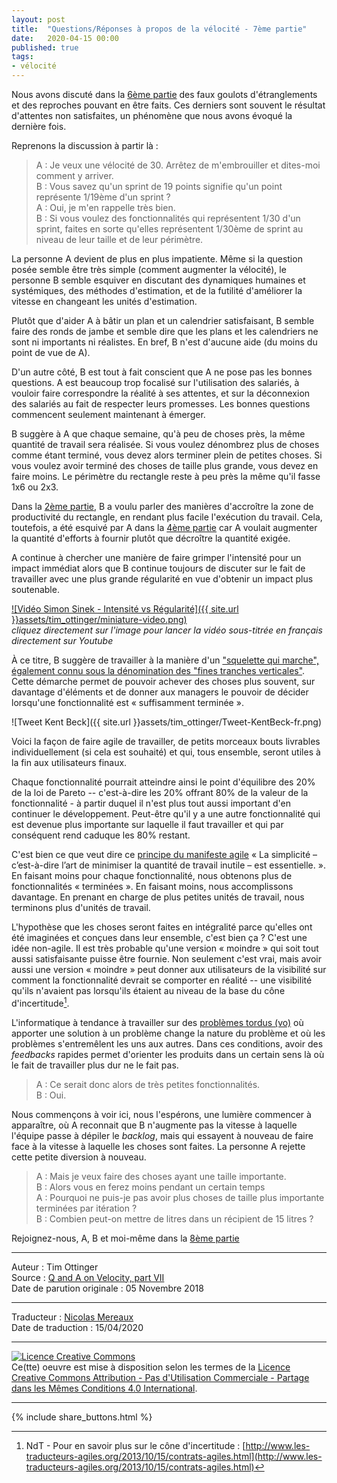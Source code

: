 ```yaml
---
layout: post
title:  "Questions/Réponses à propos de la vélocité - 7ème partie"
date:   2020-04-15 00:00
published: true
tags:
- vélocité
---
```


Nous avons discuté dans la [6ème partie](http://www.les-traducteurs-agiles.org/2020/03/26/questions-reponses-a-propos-de-la-velocite-6eme-partie.html) des faux goulots d'étranglements et des reproches pouvant en être faits. Ces derniers sont souvent le résultat d'attentes non satisfaites, un phénomène que nous avons évoqué la dernière fois.

Reprenons la discussion à partir là :

> A : Je veux une vélocité de 30. Arrêtez de m'embrouiller et dites-moi comment y arriver.  
> B : Vous savez qu'un sprint de 19 points signifie qu'un point représente 1/19ème d'un sprint ?  
> A : Oui, je m'en rappelle très bien.  
> B : Si vous voulez des fonctionnalités qui représentent 1/30 d'un sprint, faites en sorte qu'elles représentent 1/30ème de sprint au niveau de leur taille et de leur périmètre.

La personne A devient de plus en plus impatiente. Même si la question posée semble être très simple (comment augmenter la vélocité), le personne B semble esquiver en discutant des dynamiques humaines et systémiques, des méthodes d'estimation, et de la futilité d'améliorer la vitesse en changeant les unités d'estimation.  

Plutôt que d'aider A à bâtir un plan et un calendrier satisfaisant, B semble faire des ronds de jambe et semble dire que les plans et les calendriers ne sont ni importants ni réalistes. En bref, B n'est d'aucune aide (du moins du point de vue de A).

D'un autre côté, B est tout à fait conscient que A ne pose pas les bonnes questions. A est beaucoup trop focalisé sur l'utilisation des salariés, à vouloir faire correspondre la réalité à ses attentes, et sur la déconnexion des salariés au fait de respecter leurs promesses. Les bonnes questions commencent seulement maintenant à émerger.

B suggère à A que chaque semaine, qu'à peu de choses près, la même quantité de travail sera réalisée. Si vous voulez dénombrez plus de choses comme étant terminé, vous devez alors terminer plein de petites choses. Si vous voulez avoir terminé des choses de taille plus grande, vous devez en faire moins. Le périmètre du rectangle reste à peu près la même qu'il fasse 1x6 ou 2x3.

Dans la [2ème partie](http://www.les-traducteurs-agiles.org/2019/01/29/questions-reponses-a-propos-de-la-velocite-2eme-partie.html), B a voulu parler des manières d'accroître la zone de productivité du rectangle, en rendant plus facile l'exécution du travail. Cela, toutefois, a été esquivé par A dans la [4ème partie](http://www.les-traducteurs-agiles.org/2019/05/26/questions-reponses-a-propos-de-la-velocite-4eme-partie.html) car A voulait augmenter la quantité d'efforts à fournir plutôt que décroître la quantité exigée.

A continue à chercher une manière de faire grimper l'intensité pour un impact immédiat alors que B continue toujours de discuter sur le fait de travailler avec une plus grande régularité en vue d'obtenir un impact plus soutenable.

[![Vidéo Simon Sinek - Intensité vs Régularité]({{ site.url }}assets/tim_ottinger/miniature-video.png)](https://www.youtube.com/watch?v=y5OV3RmXhbg&hl=es&cc_lang_pref=fr%3Fcc_load_policy)  
_cliquez directement sur l'image pour lancer la vidéo sous-titrée en français directement sur Youtube_

À ce titre, B suggère de travailler à la manière d'un ["squelette qui marche", également connu sous la dénomination des "fines tranches verticales"](https://www.industriallogic.com/blog/evolution-cupcakes-and-skeletons/). Cette démarche permet de pouvoir achever des choses plus souvent, sur davantage d'éléments et de donner aux managers le pouvoir de décider lorsqu'une fonctionnalité est « suffisamment terminée ».

![Tweet Kent Beck]({{ site.url }}assets/tim_ottinger/Tweet-KentBeck-fr.png)

Voici la façon de faire agile de travailler, de petits morceaux bouts livrables individuellement (si cela est souhaité) et qui, tous ensemble, seront utiles à la fin aux utilisateurs finaux.

Chaque fonctionnalité pourrait atteindre ainsi le point d'équilibre des 20% de la loi de Pareto -- c'est-à-dire les 20% offrant 80% de la valeur de la fonctionnalité - à partir duquel il n'est plus tout aussi important d'en continuer le développement. Peut-être qu'il y a une autre fonctionnalité qui est devenue plus importante sur laquelle il faut travailler et qui par conséquent rend caduque les 80% restant.

C'est bien ce que veut dire ce [principe du manifeste agile](https://agilemanifesto.org/iso/fr/principles.html) « La simplicité – c’est-à-dire l’art de minimiser la quantité de travail inutile – est essentielle. ». En faisant moins pour chaque fonctionnalité, nous obtenons plus de fonctionnalités « terminées ». En faisant moins, nous accomplissons davantage. En prenant en charge de plus petites unités de travail, nous terminons plus d'unités de travail.

L'hypothèse que les choses seront faites en intégralité parce qu'elles ont été imaginées et conçues dans leur ensemble, c'est bien ça ? C'est une idée non-agile. Il est très probable qu'une version « moindre » qui soit tout aussi satisfaisante puisse être fournie. Non seulement c'est vrai, mais avoir aussi une version « moindre » peut donner aux utilisateurs de la visibilité sur comment la fonctionnalité devrait se comporter en réalité -- une visibilité qu'ils n'avaient pas lorsqu'ils étaient au niveau de la base du cône d'incertitude[^1].  

L'informatique à tendance à travailler sur des [problèmes tordus (vo)](https://www.wickedproblems.com/1_wicked_problems.php) où apporter une solution à un problème change la nature du problème et où les problèmes s'entremêlent les uns aux autres. Dans ces conditions, avoir des _feedbacks_ rapides permet d'orienter les produits dans un certain sens là où le fait de travailler plus dur ne le fait pas.

> A : Ce serait donc alors de très petites fonctionnalités.  
> B : Oui.

Nous commençons à voir ici, nous l'espérons, une lumière commencer à apparaître, où A reconnait que B n'augmente pas la vitesse à laquelle l'équipe passe à dépiler le _backlog_, mais qui essayent à nouveau de faire face à la vitesse à laquelle les choses sont faites. La personne A rejette cette petite diversion à nouveau.  

> A : Mais je veux faire des choses ayant une taille importante.  
> B : Alors vous en ferez moins pendant un certain temps  
> A : Pourquoi ne puis-je pas avoir plus choses de taille plus importante terminées par itération ?  
> B : Combien peut-on mettre de litres dans un récipient de 15 litres ?  

Rejoignez-nous, A, B et moi-même dans la [8ème partie](http://www.les-traducteurs-agiles.org/2020/03/26/questions-reponses-a-propos-de-la-velocite-8eme-partie.html)

[^1]: NdT - Pour en savoir plus sur le cône d'incertitude : [http://www.les-traducteurs-agiles.org/2013/10/15/contrats-agiles.html](http://www.les-traducteurs-agiles.org/2013/10/15/contrats-agiles.html)

---
Auteur : Tim Ottinger  
Source : [Q and A on Velocity, part VII](http://agileotter.blogspot.com/2018/11/q-and-on-velocity-part-vii.html)  
Date de parution originale : 05 Novembre 2018  

---
Traducteur : [Nicolas Mereaux](http://www.les-traducteurs-agiles.org/traducteurs/)  
Date de traduction : 15/04/2020  

---

<a rel="license" href="http://creativecommons.org/licenses/by-nc-sa/4.0/"><img alt="Licence Creative Commons" style="border-width:0" src="http://i.creativecommons.org/l/by-nc-sa/4.0/88x31.png" /></a><br />Ce(tte) oeuvre est mise à disposition selon les termes de la <a rel="license" href="http://creativecommons.org/licenses/by-nc-sa/4.0/">Licence Creative Commons Attribution - Pas d'Utilisation Commerciale - Partage dans les Mêmes Conditions 4.0 International</a>.

---

{% include share_buttons.html %}
